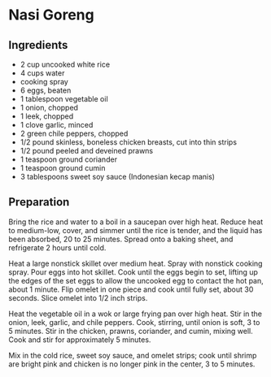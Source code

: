 
# Nasi Goreng

## Ingredients

- 2 cup uncooked white rice
- 4 cups water
- cooking spray
- 6 eggs, beaten
- 1 tablespoon vegetable oil
- 1 onion, chopped
- 1 leek, chopped
- 1 clove garlic, minced
- 2 green chile peppers, chopped
- 1/2 pound skinless, boneless chicken breasts, cut into thin strips
- 1/2 pound peeled and deveined prawns
- 1 teaspoon ground coriander
- 1 teaspoon ground cumin
- 3 tablespoons sweet soy sauce (Indonesian kecap manis)

## Preparation

Bring the rice and water to a boil in a saucepan over high heat. Reduce heat to medium-low, cover, and simmer until the rice is tender, and the liquid has been absorbed, 20 to 25 minutes. Spread onto a baking sheet, and refrigerate 2 hours until cold.

Heat a large nonstick skillet over medium heat. Spray with nonstick cooking spray. Pour eggs into hot skillet. Cook until the eggs begin to set, lifting up the edges of the set eggs to allow the uncooked egg to contact the hot pan, about 1 minute. Flip omelet in one piece and cook until fully set, about 30 seconds. Slice omelet into 1/2 inch strips.

Heat the vegetable oil in a wok or large frying pan over high heat. Stir in the onion, leek, garlic, and chile peppers. Cook, stirring, until onion is soft, 3 to 5 minutes. Stir in the chicken, prawns, coriander, and cumin, mixing well. Cook and stir for approximately 5 minutes.

Mix in the cold rice, sweet soy sauce, and omelet strips; cook until shrimp are bright pink and chicken is no longer pink in the center, 3 to 5 minutes.